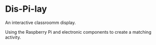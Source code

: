 # Dis-Pi-lay

An interactive classroomm display. 

Using the Raspberry Pi and electronic components to create a matching activity.
